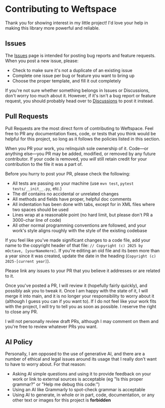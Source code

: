 # Contributing to Weftspace

Thank you for showing interest in my little project! I'd love your help in making this library more powerful and reliable.

## Issues

The [Issues](https://github.com/mOctave/weftspace/issues/) page is intended for posting bug reports and feature requests. When you post a new issue, please:
- Check to make sure it's not a duplicate of an existing issue
- Complete one issue per bug or feature you want to bring up
- Choose the proper template, and fill it out completely

If you're not sure whether something belongs in Issues or Discussions, don't worry too much about it. However, if it's isn't a bug report or feature request,
you should probably head over to [Discussions](https://github.com/mOctave/weftspace/discussions/) to post it instead.

## Pull Requests

Pull Requests are the most direct form of contributing to Weftspace. Feel free to PR any documentation fixes, code, or tests that you think would be helpful
for this project, so long as it follows the policies listed in this section.

When you PR your work, you relinquish sole ownership of it. Code—or anything else—you PR may be added, modified, or removed by any future contributor. If your
code is removed, you *will* still retain credit for your contribution to the file it was a part of.

Before you hurry to post your PR, please check the following:
- All tests are passing on your machine (use `mvn test`, `pytest tests/__init__.py`, etc.)
- The dif contains no accidental or unrelated changes
- All methods and fields have proper, helpful doc comments
- All indentation has been done with tabs, except for in XML files where two spaces should be used
- Lines wrap at a reasonable point (no hard limit, but please don't PR a 3000-char line of code)
- All other normal programming conventions are followed, and your work's style aligns roughly with the style of the existing codebase

If you feel like you've made significant changes to a code file, add your name to the copyright header of that file: `// Copyright (c) 2025 by mOctave, [yourNameHere]`.
If you're editing an old file and its been more than a year since it was created, update the date in the heading (`Copyright (c) 2025-[current year]`).

Please link any issues to your PR that you believe it addresses or are related to it.

Once you've posted a PR, I will review it (hopefully fairly quickly), and possibly ask you to tweak it. Once I am happy with the state of it, I will merge it into main,
and it is no longer your responsibility to worry about it (although I guess you can if you want to).
If I do not feel like your work fits with the project, I will try to tell you as soon as possible. I reserve the right to close any PR.

I will not personally review draft PRs, although I may comment on them and you're free to review whatever PRs you want.

## AI Policy

Personally, I am opposed to the use of generative AI, and there are a number of ethical and legal issues around its usage that I really don't want to have to worry about.
For that reason:
- Asking AI simple questions and using it to provide feedback on your work or link to external sources is acceptable (eg "Is this proper grammar?" or "Help me debug this code:")
- Using an AI like Grammarly to spot-check grammar is acceptable
- Using AI to generate, in whole or in part, code, documentation, or any other text or images for this project is **forbidden**
